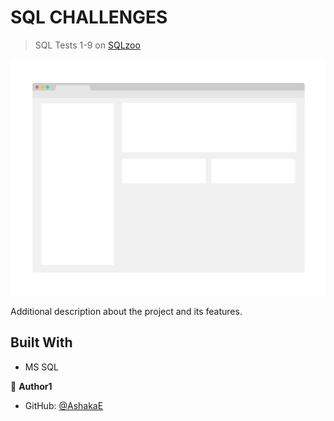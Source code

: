 # SQL CHALLENGES

> SQL Tests 1-9 on [SQLzoo](https://sqlzoo.net/wiki/SQL_Tutorial)

![screenshot](./app_screenshot.png)

Additional description about the project and its features.

## Built With

- MS SQL

👤 **Author1**

- GitHub: [@AshakaE](https://github.com/AshakaE)
